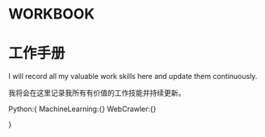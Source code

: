 # WORKBOOK
# 工作手册

I will record all my valuable work skills here and update them continuously.

我将会在这里记录我所有有价值的工作技能并持续更新。

Python:{
        MachineLearning:{}
        WebCrawler:{}



}

